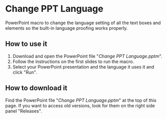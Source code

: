 # Change PPT Language
PowerPoint macro to change the language setting of all the text boxes and elements so the built-in language proofing works properly.

## How to use it ##
1. Download and open the PowerPoint file "_Change PPT Language.pptm_".
1. Follow the instructions on the first slides to run the macro.
1. Select your PowerPoint presentation and the language it uses it and click "Run".

## How to download it ##
Find the PowerPoint file "_Change PPT Language.pptm_" at the top of this page.
If you want to access old versions, look for them on the right side panel "Releases".

